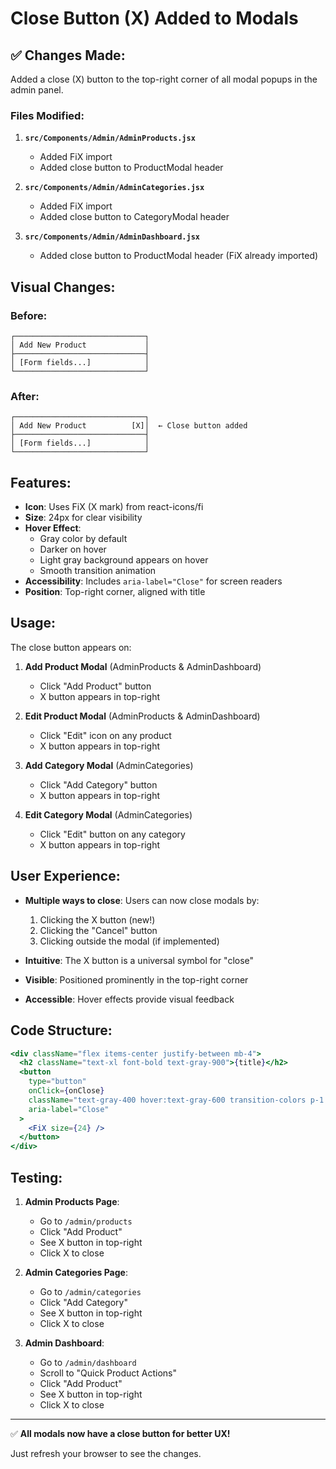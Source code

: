 # Close Button (X) Added to Modals

## ✅ Changes Made:

Added a close (X) button to the top-right corner of all modal popups in the admin panel.

### Files Modified:

1. **`src/Components/Admin/AdminProducts.jsx`**
   - Added FiX import
   - Added close button to ProductModal header

2. **`src/Components/Admin/AdminCategories.jsx`**
   - Added FiX import
   - Added close button to CategoryModal header

3. **`src/Components/Admin/AdminDashboard.jsx`**
   - Added close button to ProductModal header (FiX already imported)

## Visual Changes:

### Before:
```
┌─────────────────────────────┐
│ Add New Product             │
├─────────────────────────────┤
│ [Form fields...]            │
└─────────────────────────────┘
```

### After:
```
┌─────────────────────────────┐
│ Add New Product          [X]│  ← Close button added
├─────────────────────────────┤
│ [Form fields...]            │
└─────────────────────────────┘
```

## Features:

- **Icon**: Uses FiX (X mark) from react-icons/fi
- **Size**: 24px for clear visibility
- **Hover Effect**: 
  - Gray color by default
  - Darker on hover
  - Light gray background appears on hover
  - Smooth transition animation
- **Accessibility**: Includes `aria-label="Close"` for screen readers
- **Position**: Top-right corner, aligned with title

## Usage:

The close button appears on:

1. **Add Product Modal** (AdminProducts & AdminDashboard)
   - Click "Add Product" button
   - X button appears in top-right

2. **Edit Product Modal** (AdminProducts & AdminDashboard)
   - Click "Edit" icon on any product
   - X button appears in top-right

3. **Add Category Modal** (AdminCategories)
   - Click "Add Category" button
   - X button appears in top-right

4. **Edit Category Modal** (AdminCategories)
   - Click "Edit" button on any category
   - X button appears in top-right

## User Experience:

- **Multiple ways to close**: Users can now close modals by:
  1. Clicking the X button (new!)
  2. Clicking the "Cancel" button
  3. Clicking outside the modal (if implemented)
  
- **Intuitive**: The X button is a universal symbol for "close"
- **Visible**: Positioned prominently in the top-right corner
- **Accessible**: Hover effects provide visual feedback

## Code Structure:

```jsx
<div className="flex items-center justify-between mb-4">
  <h2 className="text-xl font-bold text-gray-900">{title}</h2>
  <button
    type="button"
    onClick={onClose}
    className="text-gray-400 hover:text-gray-600 transition-colors p-1 rounded-full hover:bg-gray-100"
    aria-label="Close"
  >
    <FiX size={24} />
  </button>
</div>
```

## Testing:

1. **Admin Products Page**:
   - Go to `/admin/products`
   - Click "Add Product"
   - See X button in top-right
   - Click X to close

2. **Admin Categories Page**:
   - Go to `/admin/categories`
   - Click "Add Category"
   - See X button in top-right
   - Click X to close

3. **Admin Dashboard**:
   - Go to `/admin/dashboard`
   - Scroll to "Quick Product Actions"
   - Click "Add Product"
   - See X button in top-right
   - Click X to close

---

✅ **All modals now have a close button for better UX!**

Just refresh your browser to see the changes.
